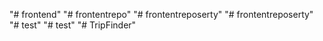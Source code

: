 "# frontend" 
"# frontentrepo" 
"# frontentreposerty" 
"# frontentreposerty" 
"# test" 
"# test" 
"# TripFinder" 
